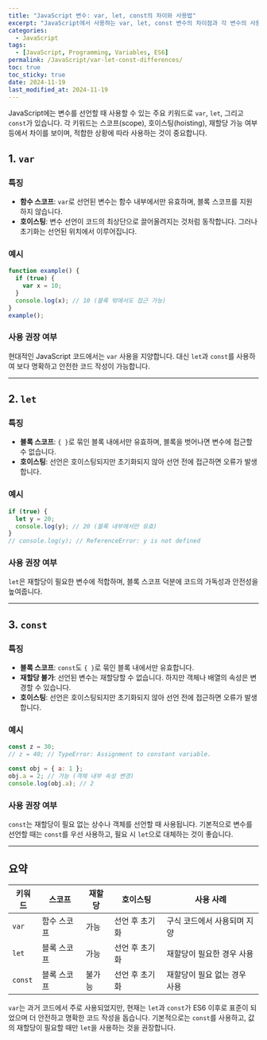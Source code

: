 ```yaml
---
title: "JavaScript 변수: var, let, const의 차이와 사용법"
excerpt: "JavaScript에서 사용하는 var, let, const 변수의 차이점과 각 변수의 사용 사례를 정리합니다."
categories:
  - JavaScript
tags:
  - [JavaScript, Programming, Variables, ES6]
permalink: /JavaScript/var-let-const-differences/
toc: true
toc_sticky: true
date: 2024-11-19
last_modified_at: 2024-11-19
---
```


JavaScript에는 변수를 선언할 때 사용할 수 있는 주요 키워드로 `var`, `let`, 그리고 `const`가 있습니다. 각 키워드는 스코프(scope), 호이스팅(hoisting), 재할당 가능 여부 등에서 차이를 보이며, 적합한 상황에 따라 사용하는 것이 중요합니다.

## 1. `var`
### 특징
- **함수 스코프**: `var`로 선언된 변수는 함수 내부에서만 유효하며, 블록 스코프를 지원하지 않습니다.
- **호이스팅**: 변수 선언이 코드의 최상단으로 끌어올려지는 것처럼 동작합니다. 그러나 초기화는 선언된 위치에서 이루어집니다.

### 예시
```js
function example() {
  if (true) {
    var x = 10;
  }
  console.log(x); // 10 (블록 밖에서도 접근 가능)
}
example();
```

### 사용 권장 여부
현대적인 JavaScript 코드에서는 `var` 사용을 지양합니다. 대신 `let`과 `const`를 사용하여 보다 명확하고 안전한 코드 작성이 가능합니다.

---

## 2. `let`
### 특징
- **블록 스코프**: `{ }`로 묶인 블록 내에서만 유효하며, 블록을 벗어나면 변수에 접근할 수 없습니다.
- **호이스팅**: 선언은 호이스팅되지만 초기화되지 않아 선언 전에 접근하면 오류가 발생합니다.

### 예시
```js
if (true) {
  let y = 20;
  console.log(y); // 20 (블록 내부에서만 유효)
}
// console.log(y); // ReferenceError: y is not defined
```

### 사용 권장 여부
`let`은 재할당이 필요한 변수에 적합하며, 블록 스코프 덕분에 코드의 가독성과 안전성을 높여줍니다.

---

## 3. `const`
### 특징
- **블록 스코프**: `const`도 `{ }`로 묶인 블록 내에서만 유효합니다.
- **재할당 불가**: 선언된 변수는 재할당할 수 없습니다. 하지만 객체나 배열의 속성은 변경할 수 있습니다.
- **호이스팅**: 선언은 호이스팅되지만 초기화되지 않아 선언 전에 접근하면 오류가 발생합니다.

### 예시
```js
const z = 30;
// z = 40; // TypeError: Assignment to constant variable.

const obj = { a: 1 };
obj.a = 2; // 가능 (객체 내부 속성 변경)
console.log(obj.a); // 2
```

### 사용 권장 여부
`const`는 재할당이 필요 없는 상수나 객체를 선언할 때 사용됩니다. 기본적으로 변수를 선언할 때는 `const`를 우선 사용하고, 필요 시 `let`으로 대체하는 것이 좋습니다.

---

## 요약

| 키워드  | 스코프       | 재할당 | 호이스팅 | 사용 사례                   |
|---------|--------------|--------|----------|-----------------------------|
| `var`   | 함수 스코프  | 가능   | 선언 후 초기화 | 구식 코드에서 사용되며 지양 |
| `let`   | 블록 스코프  | 가능   | 선언 후 초기화 | 재할당이 필요한 경우 사용   |
| `const` | 블록 스코프  | 불가능 | 선언 후 초기화 | 재할당이 필요 없는 경우 사용|

`var`는 과거 코드에서 주로 사용되었지만, 현재는 `let`과 `const`가 ES6 이후로 표준이 되었으며 더 안전하고 명확한 코드 작성을 돕습니다. 기본적으로는 `const`를 사용하고, 값의 재할당이 필요할 때만 `let`을 사용하는 것을 권장합니다.
